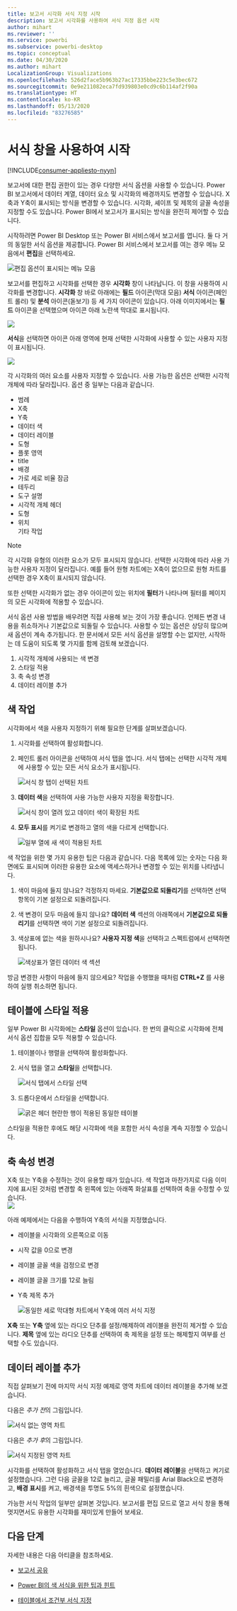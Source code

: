 ```yaml
---
title: 보고서 시각화 서식 지정 시작
description: 보고서 시각화를 사용하여 서식 지정 옵션 시작
author: mihart
ms.reviewer: ''
ms.service: powerbi
ms.subservice: powerbi-desktop
ms.topic: conceptual
ms.date: 04/30/2020
ms.author: mihart
LocalizationGroup: Visualizations
ms.openlocfilehash: 526d2face5b963b27ac17335bbe223c5e3bec672
ms.sourcegitcommit: 0e9e211082eca7fd939803e0cd9c6b114af2f90a
ms.translationtype: HT
ms.contentlocale: ko-KR
ms.lasthandoff: 05/13/2020
ms.locfileid: "83276585"
---
```

# <a name="getting-started-with-the-formatting-pane"></a>서식 창을 사용하여 시작

[!INCLUDE[consumer-appliesto-nyyn](../includes/consumer-appliesto-nyyn.md)]    

보고서에 대한 편집 권한이 있는 경우 다양한 서식 옵션을 사용할 수 있습니다. Power BI 보고서에서 데이터 계열, 데이터 요소 및 시각화의 배경까지도 변경할 수 있습니다. X축과 Y축이 표시되는 방식을 변경할 수 있습니다. 시각화, 셰이프 및 제목의 글꼴 속성을 지정할 수도 있습니다. Power BI에서 보고서가 표시되는 방식을 완전히 제어할 수 있습니다.

시작하려면 Power BI Desktop 또는 Power BI 서비스에서 보고서를 엽니다. 둘 다 거의 동일한 서식 옵션을 제공합니다. Power BI 서비스에서 보고서를 여는 경우 메뉴 모음에서 **편집**을 선택하세요. 

![편집 옵션이 표시되는 메뉴 모음](media/service-getting-started-with-color-formatting-and-axis-properties/power-bi-edit.png)

보고서를 편집하고 시각화를 선택한 경우 **시각화** 창이 나타납니다. 이 창을 사용하여 시각화를 변경합니다. **시각화** 창 바로 아래에는 **필드** 아이콘(막대 모음) **서식** 아이콘(페인트 롤러) 및 **분석** 아이콘(돋보기) 등 세 가지 아이콘이 있습니다. 아래 이미지에서는 **필드** 아이콘을 선택했으며 아이콘 아래 노란색 막대로 표시됩니다.

![](media/service-getting-started-with-color-formatting-and-axis-properties/power-bi-format.png)

**서식**을 선택하면 아이콘 아래 영역에 현재 선택한 시각화에 사용할 수 있는 사용자 지정이 표시됩니다.  

![](media/service-getting-started-with-color-formatting-and-axis-properties/power-bi-format-selected.png)

각 시각화의 여러 요소를 사용자 지정할 수 있습니다. 사용 가능한 옵션은 선택한 시각적 개체에 따라 달라집니다. 옵션 중 일부는 다음과 같습니다.

* 범례
* X축
* Y축
* 데이터 색
* 데이터 레이블
* 도형
* 플롯 영역
* title
* 배경
* 가로 세로 비율 잠금
* 테두리
* 도구 설명
* 시각적 개체 헤더
* 도형
* 위치    
기타 작업


> [!NOTE]
>  
> 각 시각화 유형의 이러한 요소가 모두 표시되지 않습니다. 선택한 시각화에 따라 사용 가능한 사용자 지정이 달라집니다. 예를 들어 원형 차트에는 X축이 없으므로 원형 차트를 선택한 경우 X축이 표시되지 않습니다.

또한 선택한 시각화가 없는 경우 아이콘이 있는 위치에 **필터**가 나타나며 필터를 페이지의 모든 시각화에 적용할 수 있습니다.

서식 옵션 사용 방법을 배우려면 직접 사용해 보는 것이 가장 좋습니다. 언제든 변경 내용을 취소하거나 기본값으로 되돌릴 수 있습니다. 사용할 수 있는 옵션은 상당히 많으며 새 옵션이 계속 추가됩니다. 한 문서에서 모든 서식 옵션을 설명할 수는 없지만, 시작하는 데 도움이 되도록 몇 가지를 함께 검토해 보겠습니다. 

1. 시각적 개체에 사용되는 색 변경   
2. 스타일 적용    
3. 축 속성 변경    
4. 데이터 레이블 추가    




## <a name="working-with-colors"></a>색 작업

시각화에서 색을 사용자 지정하기 위해 필요한 단계를 살펴보겠습니다.

1. 시각화를 선택하여 활성화합니다.

2. 페인트 롤러 아이콘을 선택하여 서식 탭을 엽니다. 서식 탭에는 선택한 시각적 개체에 사용할 수 있는 모든 서식 요소가 표시됩니다.

    ![서식 창 탭이 선택된 차트](media/service-getting-started-with-color-formatting-and-axis-properties/power-bi-formatting.png)

3. **데이터 색**을 선택하여 사용 가능한 사용자 지정을 확장합니다.  

    ![서식 창이 열려 있고 데이터 색이 확장된 차트](media/service-getting-started-with-color-formatting-and-axis-properties/power-bi-data-colors.png)

4. **모두 표시**를 켜기로 변경하고 열의 색을 다르게 선택합니다.

    ![일부 열에 새 색이 적용된 차트](media/service-getting-started-with-color-formatting-and-axis-properties/power-bi-change-colors.png)

색 작업을 위한 몇 가지 유용한 팁은 다음과 같습니다. 다음 목록에 있는 숫자는 다음 화면에도 표시되며 이러한 유용한 요소에 액세스하거나 변경할 수 있는 위치를 나타냅니다.

1. 색이 마음에 들지 않나요? 걱정하지 마세요. **기본값으로 되돌리기**를 선택하면 선택 항목이 기본 설정으로 되돌려집니다. 

2. 색 변경이 모두 마음에 들지 않나요? **데이터 색** 섹션의 아래쪽에서 **기본값으로 되돌리기**를 선택하면 색이 기본 설정으로 되돌려집니다. 

3. 색상표에 없는 색을 원하시나요? **사용자 지정 색**을 선택하고 스펙트럼에서 선택하면 됩니다.  

   ![색상표가 열린 데이터 색 섹션](media/service-getting-started-with-color-formatting-and-axis-properties/power-bi-color-extras.png)

방금 변경한 사항이 마음에 들지 않으세요? 작업을 수행했을 때처럼 **CTRL+Z** 를 사용하여 실행 취소하면 됩니다.

## <a name="applying-a-style-to-a-table"></a>테이블에 스타일 적용
일부 Power BI 시각화에는 **스타일** 옵션이 있습니다. 한 번의 클릭으로 시각화에 전체 서식 옵션 집합을 모두 적용할 수 있습니다. 

1. 테이블이나 행렬을 선택하여 활성화합니다.   
1. 서식 탭을 열고 **스타일**을 선택합니다.

   ![서식 탭에서 스타일 선택](media/service-getting-started-with-color-formatting-and-axis-properties/power-bi-style.png)


1. 드롭다운에서 스타일을 선택합니다. 

   ![굵은 헤더 현란한 행이 적용된 동일한 테이블](media/service-getting-started-with-color-formatting-and-axis-properties/power-bi-style-flashy.png)

스타일을 적용한 후에도 해당 시각화에 색을 포함한 서식 속성을 계속 지정할 수 있습니다.


## <a name="changing-axis-properties"></a>축 속성 변경

X축 또는 Y축을 수정하는 것이 유용할 때가 있습니다. 색 작업과 마찬가지로 다음 이미지에 표시된 것처럼 변경할 축 왼쪽에 있는 아래쪽 화살표를 선택하여 축을 수정할 수 있습니다.  
![](media/service-getting-started-with-color-formatting-and-axis-properties/power-bi-y-axis.png)

아래 예제에서는 다음을 수행하여 Y축의 서식을 지정했습니다.
- 레이블을 시각화의 오른쪽으로 이동

- 시작 값을 0으로 변경

- 레이블 글꼴 색을 검정으로 변경

- 레이블 글꼴 크기를 12로 늘림

- Y축 제목 추가


    ![동일한 세로 막대형 차트에서 Y축에 여러 서식 지정](media/service-getting-started-with-color-formatting-and-axis-properties/power-bi-axis-changes.png)

**X축** 또는 **Y축** 옆에 있는 라디오 단추를 설정/해제하여 레이블을 완전히 제거할 수 있습니다. **제목** 옆에 있는 라디오 단추를 선택하여 축 제목을 설정 또는 해제할지 여부를 선택할 수도 있습니다.  



## <a name="adding-data-labels"></a>데이터 레이블 추가    

직접 살펴보기 전에 마지막 서식 지정 예제로  영역 차트에 데이터 레이블을 추가해 보겠습니다. 

다음은 *추가 전*의 그림입니다. 

![서식 없는 영역 차트](media/service-getting-started-with-color-formatting-and-axis-properties/power-bi-area-chart.png)


다음은 *추가 후*의 그림입니다.

![서식 지정된 영역 차트](media/service-getting-started-with-color-formatting-and-axis-properties/power-bi-data-labels.png)

시각화를 선택하여 활성화하고 서식 탭을 열었습니다.  **데이터 레이블**을 선택하고 켜기로 설정했습니다. 그런 다음 글꼴을 12로 늘리고, 글꼴 패밀리를 Arial Black으로 변경하고, **배경 표시**를 켜고, 배경색을 투명도 5%의 흰색으로 설정했습니다.

가능한 서식 작업의 일부만 살펴본 것입니다. 보고서를 편집 모드로 열고 서식 창을 통해 멋지면서도 유용한 시각화를 재미있게 만들어 보세요.

## <a name="next-steps"></a>다음 단계
자세한 내용은 다음 아티클을 참조하세요. 

* [보고서 공유](../collaborate-share/service-share-reports.md)

* [Power BI의 색 서식을 위한 팁과 힌트](service-tips-and-tricks-for-color-formatting.md)  
* [테이블에서 조건부 서식 지정](../create-reports/desktop-conditional-table-formatting.md)

